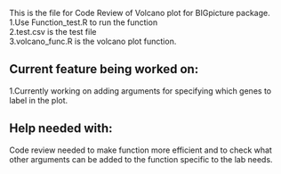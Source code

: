 This is the file for Code Review of Volcano plot for BIGpicture package. <br />
1.Use Function_test.R to run the function <br />
2.test.csv is the test file <br />
3.volcano_func.R is the volcano plot function. <br />
## Current feature being worked on: <br />
1.Currently working on adding arguments for specifying which genes to label in the plot. <br />
## Help needed with: <br />
Code review needed to make function more efficient and to check what other arguments can be added to the function specific to the lab needs. <br />

